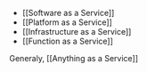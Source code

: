 - [[Software as a Service]]
- [[Platform as a Service]]
- [[Infrastructure as a Service]]
- [[Function as a Service]]

Generaly, [[Anything as a Service]]